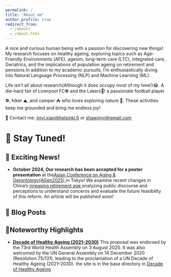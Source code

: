 ```yaml
---
permalink: /
title: "About me"
author_profile: true
redirect_from: 
  - /about/
  - /about.html
---
```


A nice and curious human being with a passion for discovering new things! My research focuses on healthy ageing, exploring topics such as Age-Friendly Environments (AFE), ageism, long-term care (LTC), integrated care, Geriatrics, and the implications of population ageing on retirement and pensions.In addition to my academic pursuits, I’m enthusiastically diving into Natural Language Processing (NLP) and Machine Learning (ML).

Life isn’t all about research(Although it does occupy most of my time!)😂. 
A die-hard fan of Liverpool FC⚽ and the Lakers🏀! a passionate football player ⚽, hiker ⛰, and camper ⛺ who loves exploring nature 🌲. These activities keep me grounded and bring me endless joy!

📧 Contact me:  jinyi.xiao@helsinki.fi or shawjinyi@gmail.com


# 🔔 Stay Tuned!

## 🎉 Exciting News!

- **October 2024, Our research has been accepted for a poster presentation**  at the[Asian Conference on Aging & Gerontology(AGen2025) ](https://agen.iafor.org/) in Tokyo! We examine recent changes in China’s [inreasing retirement age ](https://www.ft.com/content/56d8151e-8373-469a-bea7-11c00eb3ed16) analyzing public discourse and perceptions to understand concerns and evaluate the future feasibility of this reform. An article will be published soon!




## 🔆 Blog Posts




## 📰Noteworthy Highlights


- **[Decade of Healthy Ageing (2021–2030)](https://www.decadeofhealthyageing.org/)**
 This proposal was endorsed by the 73rd World Health Assembly on 3 August 2020. It was also welcomed by the UN General Assembly on 14 December 2020 (Resolution 75/131), leading to the proclamation of a UN Decade of Healthy Ageing (2021–2030). the site is in the base directory in [Decade of Healthy Ageing](https://www.who.int/initiatives/decade-of-healthy-ageing)


